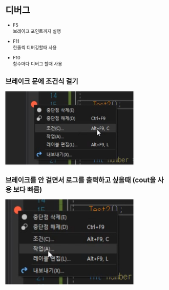 # 디버그

- F5   
브레이크 포인트까지 실행

- F11  
한줄씩 디버깅할때 사용  
- F10  
함수마다 디버그 할때 사용  

## 브레이크 문에 조건식 걸기
<img src = "./Images/Debug/조건문.png" width = 400>  

<br>

## 브레이크를 안 걸면서 로그를 출력하고 싶을때 (cout을 사용 보다 빠름)  
<img src = "./Images/Debug/작업.png" width = 400>  